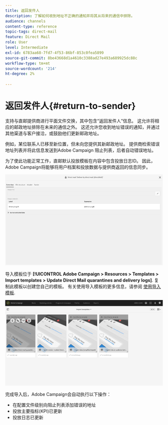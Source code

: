 ```yaml
---
title: 返回发件人
description: 了解如何收到地址不正确的通知并将其从将来的通信中排除。
audience: channels
content-type: reference
topic-tags: direct-mail
feature: Direct Mail
role: User
level: Intermediate
exl-id: 6783aa68-7fd7-4f53-86bf-853c0fea5899
source-git-commit: 8be43668d1a4610c3388ad27e493a689925dc88c
workflow-type: tm+mt
source-wordcount: '214'
ht-degree: 2%

---
```


# 返回发件人{#return-to-sender}

支持与直邮提供商进行平面文件交换，其中包含“返回发件人”信息。 这允许将相应的邮政地址排除在未来的通信之外。 这还允许您收到地址错误的通知，并通过其他渠道与客户接洽，或鼓励他们更新邮政地址。

例如，某位联系人已移至新位置，但未向您提供其新邮政地址。 提供商检索错误地址列表并将此信息发送到Adobe Campaign 阻止列表，后者自动错误地址。

为了使此功能正常工作，直邮默认投放模板在内容中包含投放日志ID。 因此，Adobe Campaign将能够将用户档案和投放数据与提供商返回的信息同步。

![](assets/direct_mail_return_sender_1.png)

导入模板位于 **[!UICONTROL Adobe Campaign > Resources > Templates > Import templates > Update Direct Mail quarantines and delivery logs]**. 复制此模板以创建您自己的模板。 有关使用导入模板的更多信息，请参阅 [使用导入模板](../../automating/using/importing-data-with-import-templates.md#setting-up-import-templates).

![](assets/direct_mail_return_sender_2.png)

完成导入后，Adobe Campaign会自动执行以下操作：

* 在配置文件级别向阻止列表添加错误的地址
* 投放主要指标(KPI)已更新
* 投放日志已更新
